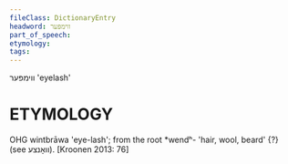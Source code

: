 ```yaml
---
fileClass: DictionaryEntry
headword: ווימפּער
part_of_speech: 
etymology: 
tags: 
---
```

ווימפּער
'eyelash'

ETYMOLOGY
===========
OHG wintbrāwa 'eye-lash'; from the root *wendʰ- 'hair, wool, beard' {?} (see וואָנצע).
[Kroonen 2013: 76]